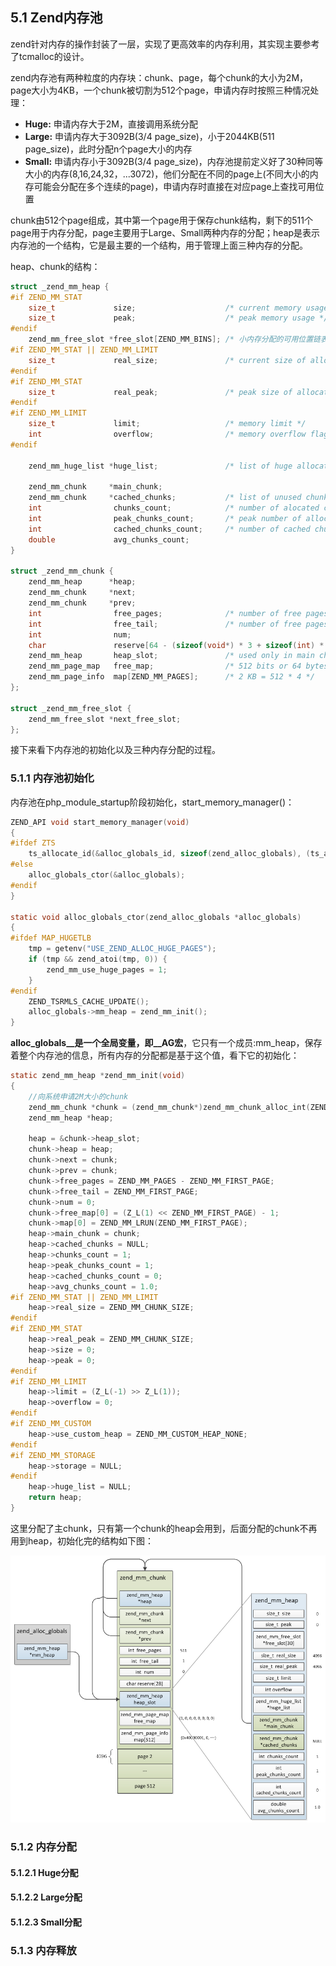 ## 5.1 Zend内存池
zend针对内存的操作封装了一层，实现了更高效率的内存利用，其实现主要参考了tcmalloc的设计。

zend内存池有两种粒度的内存块：chunk、page，每个chunk的大小为2M，page大小为4KB，一个chunk被切割为512个page，申请内存时按照三种情况处理：
* __Huge:__ 申请内存大于2M，直接调用系统分配
* __Large:__ 申请内存大于3092B(3/4 page_size)，小于2044KB(511 page_size)，此时分配n个page大小的内存
* __Small:__ 申请内存小于3092B(3/4 page_size)，内存池提前定义好了30种同等大小的内存(8,16,24,32，...3072)，他们分配在不同的page上(不同大小的内存可能会分配在多个连续的page)，申请内存时直接在对应page上查找可用位置

chunk由512个page组成，其中第一个page用于保存chunk结构，剩下的511个page用于内存分配，page主要用于Large、Small两种内存的分配；heap是表示内存池的一个结构，它是最主要的一个结构，用于管理上面三种内存的分配。

heap、chunk的结构：
```c
struct _zend_mm_heap {
#if ZEND_MM_STAT
    size_t             size;                    /* current memory usage */
    size_t             peak;                    /* peak memory usage */
#endif
    zend_mm_free_slot *free_slot[ZEND_MM_BINS]; /* 小内存分配的可用位置链表，ZEND_MM_BINS等于30，即此数组表示的是各种大小内存对应的链表头部 */
#if ZEND_MM_STAT || ZEND_MM_LIMIT
    size_t             real_size;               /* current size of allocated pages */
#endif
#if ZEND_MM_STAT
    size_t             real_peak;               /* peak size of allocated pages */
#endif
#if ZEND_MM_LIMIT
    size_t             limit;                   /* memory limit */
    int                overflow;                /* memory overflow flag */
#endif

    zend_mm_huge_list *huge_list;               /* list of huge allocated blocks */

    zend_mm_chunk     *main_chunk;
    zend_mm_chunk     *cached_chunks;           /* list of unused chunks */
    int                chunks_count;            /* number of alocated chunks */
    int                peak_chunks_count;       /* peak number of allocated chunks for current request */
    int                cached_chunks_count;     /* number of cached chunks */
    double             avg_chunks_count;
}

struct _zend_mm_chunk {
    zend_mm_heap      *heap;
    zend_mm_chunk     *next;
    zend_mm_chunk     *prev;
    int                free_pages;              /* number of free pages */
    int                free_tail;               /* number of free pages at the end of chunk */
    int                num;
    char               reserve[64 - (sizeof(void*) * 3 + sizeof(int) * 3)];
    zend_mm_heap       heap_slot;               /* used only in main chunk */
    zend_mm_page_map   free_map;                /* 512 bits or 64 bytes */
    zend_mm_page_info  map[ZEND_MM_PAGES];      /* 2 KB = 512 * 4 */
};

struct _zend_mm_free_slot {
    zend_mm_free_slot *next_free_slot;
};
```

接下来看下内存池的初始化以及三种内存分配的过程。

### 5.1.1 内存池初始化
内存池在php_module_startup阶段初始化，start_memory_manager()：
```c
ZEND_API void start_memory_manager(void)
{
#ifdef ZTS
    ts_allocate_id(&alloc_globals_id, sizeof(zend_alloc_globals), (ts_allocate_ctor) alloc_globals_ctor, (ts_allocate_dtor) alloc_globals_dtor);
#else
    alloc_globals_ctor(&alloc_globals);
#endif
}

static void alloc_globals_ctor(zend_alloc_globals *alloc_globals)
{
#ifdef MAP_HUGETLB
    tmp = getenv("USE_ZEND_ALLOC_HUGE_PAGES");
    if (tmp && zend_atoi(tmp, 0)) {
        zend_mm_use_huge_pages = 1;
    }
#endif
    ZEND_TSRMLS_CACHE_UPDATE();
    alloc_globals->mm_heap = zend_mm_init();
}
```
__alloc_globals__是一个全局变量，即__AG宏__，它只有一个成员:mm_heap，保存着整个内存池的信息，所有内存的分配都是基于这个值，看下它的初始化：
```c
static zend_mm_heap *zend_mm_init(void)
{
    //向系统申请2M大小的chunk
    zend_mm_chunk *chunk = (zend_mm_chunk*)zend_mm_chunk_alloc_int(ZEND_MM_CHUNK_SIZE, ZEND_MM_CHUNK_SIZE);
    zend_mm_heap *heap;

    heap = &chunk->heap_slot;
    chunk->heap = heap;
    chunk->next = chunk;
    chunk->prev = chunk;
    chunk->free_pages = ZEND_MM_PAGES - ZEND_MM_FIRST_PAGE;
    chunk->free_tail = ZEND_MM_FIRST_PAGE;
    chunk->num = 0;
    chunk->free_map[0] = (Z_L(1) << ZEND_MM_FIRST_PAGE) - 1;
    chunk->map[0] = ZEND_MM_LRUN(ZEND_MM_FIRST_PAGE);
    heap->main_chunk = chunk;
    heap->cached_chunks = NULL;
    heap->chunks_count = 1;
    heap->peak_chunks_count = 1;
    heap->cached_chunks_count = 0;
    heap->avg_chunks_count = 1.0;
#if ZEND_MM_STAT || ZEND_MM_LIMIT
    heap->real_size = ZEND_MM_CHUNK_SIZE;
#endif
#if ZEND_MM_STAT
    heap->real_peak = ZEND_MM_CHUNK_SIZE;
    heap->size = 0;
    heap->peak = 0;
#endif
#if ZEND_MM_LIMIT
    heap->limit = (Z_L(-1) >> Z_L(1));
    heap->overflow = 0;
#endif
#if ZEND_MM_CUSTOM
    heap->use_custom_heap = ZEND_MM_CUSTOM_HEAP_NONE;
#endif
#if ZEND_MM_STORAGE
    heap->storage = NULL;
#endif
    heap->huge_list = NULL;
    return heap;
}
```
这里分配了主chunk，只有第一个chunk的heap会用到，后面分配的chunk不再用到heap，初始化完的结构如下图：

![chunk_init](img/chunk_init.png)

### 5.1.2 内存分配

#### 5.1.2.1 Huge分配
#### 5.1.2.2 Large分配
#### 5.1.2.3 Small分配

### 5.1.3 内存释放


